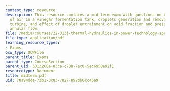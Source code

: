 ```yaml
---
content_type: resource
description: This resource contains a mid-term exam with questions on bubbly flow
  of air in a vinegar fermentation tank, droplets generation and removal in a steam
  turbine, and effect of droplet entrainment on void fraction and pressure drop in
  annular flow.
file: /media/courses/22-313j-thermal-hydraulics-in-power-technology-spring-2007/70a94dde73b13c837827892db6cc45a9_midterm.pdf
file_type: application/pdf
learning_resource_types:
- Exams
ocw_type: OCWFile
parent_title: Exams
parent_type: CourseSection
parent_uid: 3013268a-83ca-c738-7ac0-5ec6958e92f1
resourcetype: Document
title: midterm.pdf
uid: 70a94dde-73b1-3c83-7827-892db6cc45a9
---
```

